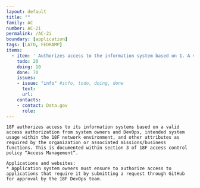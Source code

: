 ```yaml
---
layout: default
title: ""
family: AC
number: AC-2i
permalink: /AC-2i
boundary: [application]
tags: [LATO, FEDRAMP]
items:
  - item: ' Authorizes access to the information system based on 1. A valid access authorization 2. Intended system usage 3. Other attributes as required by the organization or associated missions/business functions.'
    todo: 20
    doing: 10
    done: 70   
    issues:
    - issue: "info" #info, todo, doing, done
      text:
      url:
    contacts:
    - contact: Data.gov
      role:
---
```

`18F authorizes access to its information systems based on a valid access authorization from system owners and DevOps, intended system usage within the 18F network environment, and other attributes as required by the organization or associated missions/business functions. This is documented within section 3 of 18F access control policy “Access Management”.`

```
Applications and websites:
* Application system owners must ensure to authorize access to applications that require it by submitting a request through GitHub for approval by the 18F DevOps team.
```
